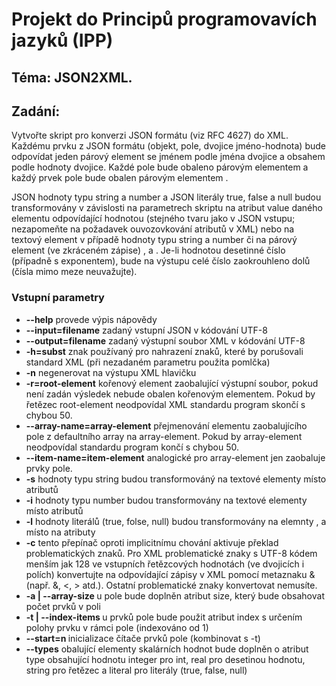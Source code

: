 # Projekt do Principů programovavích jazyků (IPP)


## Téma: JSON2XML.

## Zadání: 

Vytvořte skript pro konverzi JSON formátu (viz RFC 4627) do XML. Každému prvku z JSON formátu (objekt, pole, dvojice jméno-hodnota) bude odpovídat jeden párový element se jménem podle jména dvojice a obsahem podle hodnoty dvojice. Každé pole bude obaleno párovým elementem <array> a každý prvek pole bude obalen párovým elementem <item>.

JSON hodnoty typu string a number a JSON literály true, false a null budou transformovány v závislosti na parametrech skriptu na atribut value daného elementu odpovídající hodnotou (stejného tvaru jako v JSON vstupu; nezapomeňte na požadavek ouvozovkování atributů v XML) nebo na textový element v případě hodnoty typu string a number či na párový element (ve zkráceném zápise) <true/>, <false/> a <null/>. Je-li hodnotou desetinné číslo (případně s exponentem), bude na výstupu celé číslo zaokrouhleno dolů (čísla mimo meze neuvažujte).

### Vstupní parametry

* <b>--help</b> provede výpis nápovědy
* <b>--input=filename</b> zadaný vstupní JSON v kódování UTF-8
* <b>--output=filename</b> zadaný výstupní soubor XML v kódování UTF-8
* <b>-h=subst</b> znak používaný pro nahrazení znaků, které by porušovali standard XML (při nezadaném parametru použita pomlčka)
* <b>-n</b> negenerovat na výstupu XML hlavičku
* <b>-r=root-element</b> kořenový element zaobalující výstupní soubor, pokud není zadán výsledek nebude obalen kořenovým elementem. Pokud by řetězec root-element neodpovídal XML standardu program skončí s chybou 50.
* <b>--array-name=array-element</b> přejmenování elementu zaobalujícího pole z defaultního array na array-element. Pokud by array-element neodpovídal standardu program končí s chybou 50.
* <b>--item-name=item-element</b> analogické pro array-element jen zaobaluje prvky pole.
* <b>-s</b> hodnoty typu string budou transformováný na textové elementy místo atributů
* <b>-i</b> hodnoty typu number budou transformovány na textové elementy místo atributů
* <b>-l</b> hodnoty literálů (true, folse, null) budou transformovány na elemnty <true/>, <false/> a <null/> místo na atributy
* <b>-c</b> tento přepínač oproti implicitnímu chování aktivuje překlad problematických znaků. Pro XML problematické znaky s UTF-8 kódem menším jak 128 ve vstupních řetězcových hodnotách (ve dvojicích i polích) konvertujte na odpovídající zápisy v XML pomocí metaznaku & (např. &amp;, &lt;, &gt; atd.). Ostatní problematické znaky konvertovat nemusíte.
* <b>-a | --array-size </b> u pole bude doplněn atribut size, který bude obsahovat počet prvků v poli
* <b>-t | --index-items </b> u prvků pole bude použit atribut index s určením polohy prvku v rámci pole (indexováno od 1)
* <b>--start=n </b> inicializace čítače prvků pole (kombinovat s -t)
* <b>--types</b> obalující elementy skalárních hodnot bude doplněn o atribut type obsahující hodnotu integer pro int, real pro desetinou hodnotu, string pro řetězec a literal pro literály (true, false, null)